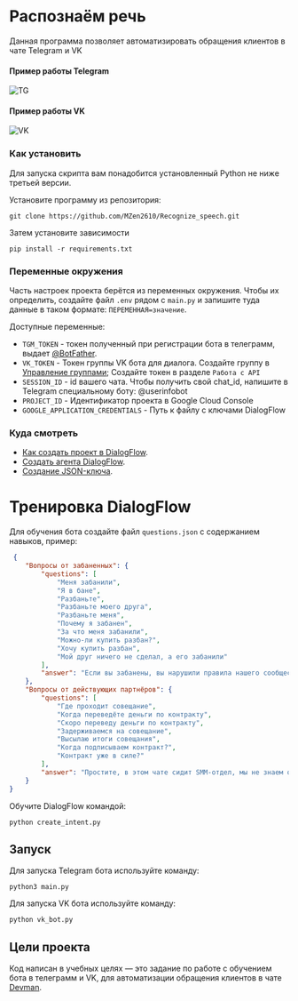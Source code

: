 # Распознаём речь
Данная программа позволяет автоматизировать обращения клиентов в чате Telegram и VK

#### Пример работы Telegram
![TG](https://dvmn.org/filer/canonical/1569214094/323/)

#### Пример работы VK
![VK](https://dvmn.org/filer/canonical/1569214089/322/)

### Как установить

Для запуска скрипта вам понадобится установленный Python не ниже третьей версии.

Установите программу из репозитория:
```
git clone https://github.com/MZen2610/Recognize_speech.git
```

Затем установите зависимости
```
pip install -r requirements.txt
```

### Переменные окружения

Часть настроек проекта берётся из переменных окружения. Чтобы их определить, 
создайте файл `.env` рядом с `main.py` и запишите туда данные в таком формате: 
`ПЕРЕМЕННАЯ=значение`.

Доступные переменные:
- `TGM_TOKEN` - токен полученный при регистрации бота в телеграмм, выдает [@BotFather](https://telegram.me/BotFather).
- `VK_TOKEN` - Токен группы VK бота для диалога. Создайте группу в 
[Управление группами](https://vk.com/groups?tab=admin); Создайте токен в разделе `Работа с API` 
- `SESSION_ID` - id вашего чата. Чтобы получить свой chat_id, напишите в Telegram специальному боту: @userinfobot
- `PROJECT_ID` - Идентификатор проекта в Google Cloud Console
- `GOOGLE_APPLICATION_CREDENTIALS` - Путь к файлу с ключами DialogFlow

### Куда смотреть
- [Как создать проект в DialogFlow](https://cloud.google.com/dialogflow/docs/quick/setup).
- [Создать агента DialogFlow](https://cloud.google.com/dialogflow/docs/quick/build-agent).
- [Создание JSON-ключа](https://cloud.google.com/docs/authentication/getting-started).

# Тренировка DialogFlow
Для обучения бота создайте файл `questions.json` с содержанием навыков, пример:
```json
 {
    "Вопросы от забаненных": {
        "questions": [
            "Меня забанили",
            "Я в бане",
            "Разбаньте",
            "Разбаньте моего друга",
            "Разбаньте меня",
            "Почему я забанен",
            "За что меня забанили",
            "Можно-ли купить разбан?",
            "Хочу купить разбан",
            "Мой друг ничего не сделал, а его забанили"
        ],
        "answer": "Если вы забанены, вы нарушили правила нашего сообщества. При входе на сайт вы можете увидеть доказательства ваших нарушений и ссылку на нарушенное правило. Разбан не продаётся. Если вы ознакомились с правилами и доказательствами вашей вины и у вас всё ещё есть претензии — воспользуйтесь формой «Не виновен» под сообщением о бане."
    },
    "Вопросы от действующих партнёров": {
        "questions": [
            "Где проходит совещание",
            "Когда переведёте деньги по контракту",
            "Скоро переведу деньги по контракту",
            "Задерживаемся на совещание",
            "Высылаю итоги совещания",
            "Когда подписываем контракт?",
            "Контракт уже в силе?"
        ],
        "answer": "Простите, в этом чате сидит SMM-отдел, мы не знаем ответа на этот вопрос. Обратитесь напрямую к сотруднику, с которым работаете."
    }
}
```

Обучите DialogFlow командой:
```
python create_intent.py
```

## Запуск

Для запуска Telegram бота используйте команду:
```
python3 main.py
```
Для запуска VK бота используйте команду:
```
python vk_bot.py
```

## Цели проекта

Код написан в учебных целях — это задание по работе с обучением бота в телеграмм и VK, для автоматизации обращения клиентов в чате 
[Devman](https://dvmn.org).


